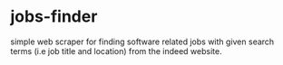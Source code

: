 # jobs-finder
simple web scraper for finding software related jobs with given search terms (i.e job title and location)  from the indeed website.
